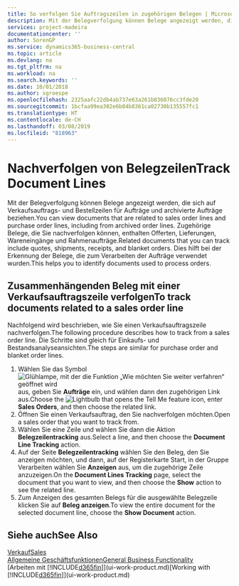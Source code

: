 ```yaml
---
title: So verfolgen Sie Auftragszeilen in zugehörigen Belegen | Microsoft Docs
description: Mit der Belegverfolgung können Belege angezeigt werden, die sich auf Verkaufsauftrags- und Bestellzeilen für Aufträge und archivierte Aufträge beziehen. Zugehörige Belege, die Sie nachverfolgen können, enthalten Offerten, Lieferungen, Wareneingänge und Rahmenaufträge. Dies hilft bei der Erkennung der Belege, die zum Verarbeiten der Aufträge verwendet wurden.
services: project-madeira
documentationcenter: ''
author: SorenGP
ms.service: dynamics365-business-central
ms.topic: article
ms.devlang: na
ms.tgt_pltfrm: na
ms.workload: na
ms.search.keywords: ''
ms.date: 10/01/2018
ms.author: sgroespe
ms.openlocfilehash: 2325aafc22db4ab737e63a261b836076cc3fde20
ms.sourcegitcommit: 1bcfaa99ea302e6b84b8361ca02730b135557fc1
ms.translationtype: HT
ms.contentlocale: de-CH
ms.lasthandoff: 03/08/2019
ms.locfileid: "818963"
---
```

# <a name="track-document-lines"></a><span data-ttu-id="d3aed-105">Nachverfolgen von Belegzeilen</span><span class="sxs-lookup"><span data-stu-id="d3aed-105">Track Document Lines</span></span>
<span data-ttu-id="d3aed-106">Mit der Belegverfolgung können Belege angezeigt werden, die sich auf Verkaufsauftrags- und Bestellzeilen für Aufträge und archivierte Aufträge beziehen.</span><span class="sxs-lookup"><span data-stu-id="d3aed-106">You can view documents that are related to sales order lines and purchase order lines, including from archived order lines.</span></span> <span data-ttu-id="d3aed-107">Zugehörige Belege, die Sie nachverfolgen können, enthalten Offerten, Lieferungen, Wareneingänge und Rahmenaufträge.</span><span class="sxs-lookup"><span data-stu-id="d3aed-107">Related documents that you can track include quotes, shipments, receipts, and blanket orders.</span></span> <span data-ttu-id="d3aed-108">Dies hilft bei der Erkennung der Belege, die zum Verarbeiten der Aufträge verwendet wurden.</span><span class="sxs-lookup"><span data-stu-id="d3aed-108">This helps you to identify documents used to process orders.</span></span>  

## <a name="to-track-documents-related-to-a-sales-order-line"></a><span data-ttu-id="d3aed-109">Zusammenhängenden Beleg mit einer Verkaufsauftragszeile verfolgen</span><span class="sxs-lookup"><span data-stu-id="d3aed-109">To track documents related to a sales order line</span></span>
<span data-ttu-id="d3aed-110">Nachfolgend wird beschrieben, wie Sie einen Verkaufsauftragszeile nachverfolgen.</span><span class="sxs-lookup"><span data-stu-id="d3aed-110">The following procedure describes how to track from a sales order line.</span></span> <span data-ttu-id="d3aed-111">Die Schritte sind gleich für Einkaufs- und Bestandsanalyseansichten.</span><span class="sxs-lookup"><span data-stu-id="d3aed-111">The steps are similar for purchase order and blanket order lines.</span></span>

1.  <span data-ttu-id="d3aed-112">Wählen Sie das Symbol ![Glühlampe, mit der die Funktion „Wie möchten Sie weiter verfahren“ geöffnet wird](media/ui-search/search_small.png "Wie möchten Sie weiter verfahren?") aus, geben Sie **Aufträge** ein, und wählen dann den zugehörigen Link aus.</span><span class="sxs-lookup"><span data-stu-id="d3aed-112">Choose the ![Lightbulb that opens the Tell Me feature](media/ui-search/search_small.png "Tell me what you want to do") icon, enter **Sales Orders**, and then choose the related link.</span></span>  
2.  <span data-ttu-id="d3aed-113">Öffnen Sie einen Verkaufsauftrag, den Sie nachverfolgen möchten.</span><span class="sxs-lookup"><span data-stu-id="d3aed-113">Open a sales order that you want to track from.</span></span>  
3.  <span data-ttu-id="d3aed-114">Wählen Sie eine Zeile und wählen Sie dann die Aktion **Belegzeilentracking** aus.</span><span class="sxs-lookup"><span data-stu-id="d3aed-114">Select a line, and then choose the **Document Line Tracking** action.</span></span>
4. <span data-ttu-id="d3aed-115">Auf der Seite **Belegzeilentracking** wählen Sie den Beleg, den Sie anzeigen möchten, und dann, auf der Registerkarte Start, in der Gruppe Verarbeiten wählen Sie **Anzeigen** aus, um die zugehörige Zeile anzuzeigen.</span><span class="sxs-lookup"><span data-stu-id="d3aed-115">On the **Document Lines Tracking** page, select the document that you want to view, and then choose the **Show** action to see the related line.</span></span>
5. <span data-ttu-id="d3aed-116">Zum Anzeigen des gesamten Belegs für die ausgewählte Belegzeile klicken Sie auf **Beleg anzeigen**.</span><span class="sxs-lookup"><span data-stu-id="d3aed-116">To view the entire document for the selected document line, choose the **Show Document** action.</span></span>

## <a name="see-also"></a><span data-ttu-id="d3aed-117">Siehe auch</span><span class="sxs-lookup"><span data-stu-id="d3aed-117">See Also</span></span>
[<span data-ttu-id="d3aed-118">Verkauf</span><span class="sxs-lookup"><span data-stu-id="d3aed-118">Sales</span></span>](sales-manage-sales.md)  
[<span data-ttu-id="d3aed-119">Allgemeine Geschäftsfunktionen</span><span class="sxs-lookup"><span data-stu-id="d3aed-119">General Business Functionality</span></span>](ui-across-business-areas.md)  
<span data-ttu-id="d3aed-120">[Arbeiten mit [!INCLUDE[d365fin](includes/d365fin_md.md)]](ui-work-product.md)</span><span class="sxs-lookup"><span data-stu-id="d3aed-120">[Working with [!INCLUDE[d365fin](includes/d365fin_md.md)]](ui-work-product.md)</span></span>
